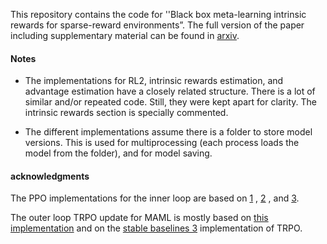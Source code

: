 This repository contains the code for ''Black box meta-learning intrinsic rewards for sparse-reward environments”. The full version of the paper including supplementary material can be found in [arxiv](https://arxiv.org/abs/2407.21546).

#### Notes
- The implementations for RL2, intrinsic rewards estimation, and advantage estimation have a closely related structure. There is a lot of similar and/or repeated code. Still, they were kept apart for clarity. The intrinsic rewards section is specially commented.

- The different implementations assume there is a folder to store model versions. This is used for multiprocessing (each process loads the model from the folder), and for model saving.

#### acknowledgments
The PPO implementations for the inner loop are based on [1](https://stable-baselines3.readthedocs.io/en/master/modules/ppo.html) , [2](https://spinningup.openai.com/en/latest/algorithms/ppo.html) , and [3](https://iclr-blog-track.github.io/2022/03/25/ppo-implementation-details/).

The outer loop TRPO update for MAML is mostly based on [this implementation](https://github.com/tristandeleu/pytorch-maml) and on the [stable baselines 3](https://stable-baselines3.readthedocs.io/en/master/) implementation of TRPO.
